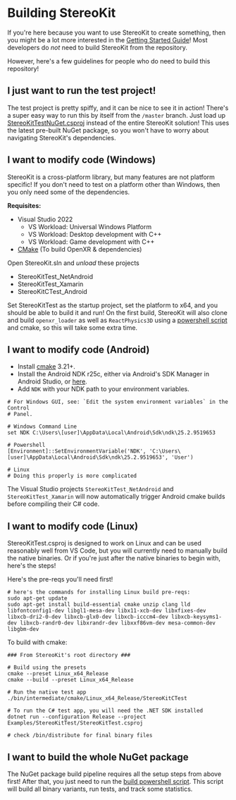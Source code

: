 # Building StereoKit

If you're here because you want to use StereoKit to create something, then you might be a lot more interested in the [Getting Started Guide](https://stereokit.net/Pages/Guides/Getting-Started.html)! Most developers do _not_ need to build StereoKit from the repository.

However, here's a few guidelines for people who do need to build this repository!

## I just want to run the test project!

The test project is pretty spiffy, and it can be nice to see it in action! There's a super easy way to run this by itself from the `/master` branch. Just load up [StereoKitTestNuGet.csproj](https://github.com/maluoi/StereoKit/blob/master/Examples/StereoKitTest/StereoKitTestNuGet.csproj) instead of the entire StereoKit solution! This uses the latest pre-built NuGet package, so you won't have to worry about navigating StereoKit's dependencies.

## I want to modify code (Windows)

StereoKit is a cross-platform library, but many features are not platform specific! If you don't need to test on a platform other than Windows, then you only need some of the dependencies.

**Requisites:**
- Visual Studio 2022
    - VS Workload: Universal Windows Platform
    - VS Workload: Desktop development with C++
    - VS Workload: Game development with C++
- [CMake](https://cmake.org) (To build OpenXR & dependencies)

Open StereoKit.sln and _unload_ these projects
- StereoKitTest_NetAndroid
- StereoKitTest_Xamarin
- StereoKitCTest_Android

Set StereoKitTest as the startup project, set the platform to x64, and you should be able to build it and run! On the first build, StereoKit will also clone and build `openxr_loader` as well as `ReactPhysics3D` using a [powershell script](https://github.com/maluoi/StereoKit/blob/master/Tools/Update-OpenXR.ps1) and cmake, so this will take some extra time.

## I want to modify code (Android)

- Install [cmake](https://cmake.org/) 3.21+.
- Install the Android NDK r25c, either via Android's SDK Manager in Android Studio, or [here](https://developer.android.com/ndk/downloads/revision_history).
- Add `NDK` with your NDK path to your environment variables.

```shell
# For Windows GUI, see: `Edit the system environment variables` in the Control
# Panel.

# Windows Command Line
set NDK C:\Users\[user]\AppData\Local\Android\Sdk\ndk\25.2.9519653

# Powershell
[Environment]::SetEnvironmentVariable('NDK', 'C:\Users\[user]\AppData\Local\Android\Sdk\ndk\25.2.9519653', 'User')

# Linux
# Doing this properly is more complicated
```

The Visual Studio projects `StereoKitTest_NetAndroid` and `StereoKitTest_Xamarin` will now automatically trigger Android cmake builds before compiling their C# code.

## I want to modify code (Linux)

StereoKitTest.csproj is designed to work on Linux and can be used reasonably well from VS Code, but you will currently need to manually build the native binaries. Or if you're just after the native binaries to begin with, here's the steps!

Here's the pre-reqs you'll need first!
```shell
# here's the commands for installing Linux build pre-reqs:
sudo apt-get update
sudo apt-get install build-essential cmake unzip clang lld libfontconfig1-dev libgl1-mesa-dev libx11-xcb-dev libxfixes-dev libxcb-dri2-0-dev libxcb-glx0-dev libxcb-icccm4-dev libxcb-keysyms1-dev libxcb-randr0-dev libxrandr-dev libxxf86vm-dev mesa-common-dev libgbm-dev
```

To build with cmake:
```shell
### From StereoKit's root directory ###

# Build using the presets
cmake --preset Linux_x64_Release
cmake --build --preset Linux_x64_Release

# Run the native test app
./bin/intermediate/cmake/Linux_x64_Release/StereoKitCTest

# To run the C# test app, you will need the .NET SDK installed
dotnet run --configuration Release --project Examples/StereoKitTest/StereoKitTest.csproj

# check /bin/distribute for final binary files
```

## I want to build the whole NuGet package

The NuGet package build pipeline requires all the setup steps from above first! After that, you just need to run the [build powershell script](https://github.com/maluoi/StereoKit/blob/master/Build-Nuget.ps1). This script will build all binary variants, run tests, and track some statistics.
